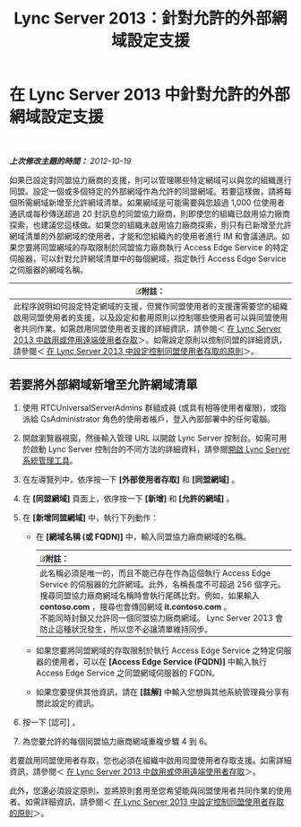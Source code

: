 ﻿---
title: Lync Server 2013：針對允許的外部網域設定支援
TOCTitle: 針對允許的外部網域設定支援
ms:assetid: 3ee6e175-986d-4c33-b03a-b9f93083dca6
ms:mtpsurl: https://technet.microsoft.com/zh-tw/library/Gg425908(v=OCS.15)
ms:contentKeyID: 49290693
ms.date: 08/10/2015
mtps_version: v=OCS.15
ms.translationtype: HT
---

# 在 Lync Server 2013 中針對允許的外部網域設定支援

 

_**上次修改主題的時間：** 2012-10-19_

如果已設定對同盟協力廠商的支援，則可以管理哪些特定網域可以與您的組織進行同盟。設定一個或多個特定的外部網域作為允許的同盟網域。若要這樣做，請將每個所需網域新增至允許網域清單。如果網域是可能需要與您超過 1,000 位使用者通訊或每秒傳送超過 20 封訊息的同盟協力廠商，則即使您的組織已啟用協力廠商探索，也建議您這樣做。如果您的組織未啟用協力廠商探索，則只有已新增至允許網域清單的外部網域的使用者，才能和您組織內的使用者進行 IM 和會議通訊。如果您要將同盟網域的存取限制於同盟協力廠商執行 Access Edge Service 的特定伺服器，可以針對允許網域清單中的每個網域，指定執行 Access Edge Service 之伺服器的網域名稱。

<table>
<thead>
<tr class="header">
<th><img src="images/Gg398811.note(OCS.15).gif" title="note" alt="note" />附註：</th>
</tr>
</thead>
<tbody>
<tr class="odd">
<td>此程序說明如何設定特定網域的支援，但實作同盟使用者的支援還需要您的組織啟用同盟使用者的支援，以及設定和套用原則以控制哪些使用者可以與同盟使用者共同作業。如需啟用同盟使用者支援的詳細資訊，請參閱＜ <a href="lync-server-2013-enable-or-disable-remote-user-access.md">在 Lync Server 2013 中啟用或停用遠端使用者存取</a>＞。如需設定原則以控制同盟的詳細資訊，請參閱＜ <a href="lync-server-2013-configure-policies-to-control-federated-user-access.md">在 Lync Server 2013 中設定控制同盟使用者存取的原則</a>＞。</td>
</tr>
</tbody>
</table>


## 若要將外部網域新增至允許網域清單

1.  使用 RTCUniversalServerAdmins 群組成員 (或具有相等使用者權限)，或指派給 CsAdministrator 角色的使用者帳戶，登入內部部署中的任何電腦。

2.  開啟瀏覽器視窗，然後輸入管理 URL 以開啟 Lync Server 控制台。如需可用於啟動 Lync Server 控制台的不同方法的詳細資料，請參閱[開啟 Lync Server 系統管理工具](lync-server-2013-open-lync-server-administrative-tools.md)。

3.  在左導覽列中，依序按一下 **\[外部使用者存取\]** 和 **\[同盟網域\]** 。

4.  在 **\[同盟網域\]** 頁面上，依序按一下 **\[新增\]** 和 **\[允許的網域\]** 。

5.  在 **\[新增同盟網域\]** 中，執行下列動作：
    
      - 在 **\[網域名稱 (或 FQDN)\]** 中，輸入同盟協力廠商網域的名稱。
        
        <table>
        <thead>
        <tr class="header">
        <th><img src="images/Gg398811.note(OCS.15).gif" title="note" alt="note" />附註：</th>
        </tr>
        </thead>
        <tbody>
        <tr class="odd">
        <td>此名稱必須是唯一的，而且不能已存在作為這個執行 Access Edge Service 的伺服器的允許網域。此外，名稱長度不可超過 256 個字元。<br />
        搜尋同盟協力廠商網域名稱時會執行尾碼比對。例如，如果輸入 <strong>contoso.com</strong> ，搜尋也會傳回網域 <strong>it.contoso.com</strong> 。<br />
        不能同時封鎖又允許同一個同盟協力廠商網域。 Lync Server 2013 會防止這種狀況發生，所以您不必讓清單維持同步。</td>
        </tr>
        </tbody>
        </table>
    
      - 如果您要將同盟網域的存取限制於執行 Access Edge Service 之特定伺服器的使用者，可以在 **\[Access Edge Service (FQDN)\]** 中輸入執行 Access Edge Service 之同盟網域伺服器的 FQDN。
    
      - 如果您要提供其他資訊，請在 **\[註解\]** 中輸入您想與其他系統管理員分享有關此設定的資訊。

6.  按一下 \[認可\] 。

7.  為您要允許的每個同盟協力廠商網域重複步驟 4 到 6。

若要啟用同盟使用者存取，您也必須在組織中啟用同盟使用者存取支援。如需詳細資訊，請參閱＜ [在 Lync Server 2013 中啟用或停用遠端使用者存取](lync-server-2013-enable-or-disable-remote-user-access.md)＞。

此外，您還必須設定原則，並將原則套用至您希望能與同盟使用者共同作業的使用者。如需詳細資訊，請參閱＜ [在 Lync Server 2013 中設定控制同盟使用者存取的原則](lync-server-2013-configure-policies-to-control-federated-user-access.md)＞。

